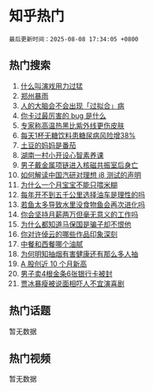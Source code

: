# 知乎热门

`最后更新时间：2025-08-08 17:34:05 +0800`

## 热门搜索

1. [什么叫演戏用力过猛](https://www.zhihu.com/search?q=%E4%BB%80%E4%B9%88%E5%8F%AB%E6%BC%94%E6%88%8F%E7%94%A8%E5%8A%9B%E8%BF%87%E7%8C%9B)
1. [郑州暴雨](https://www.zhihu.com/search?q=%E9%83%91%E5%B7%9E%E6%9A%B4%E9%9B%A8)
1. [人的大脑会不会出现「过拟合」病](https://www.zhihu.com/search?q=%E4%BA%BA%E7%9A%84%E5%A4%A7%E8%84%91%E4%BC%9A%E4%B8%8D%E4%BC%9A%E5%87%BA%E7%8E%B0%E3%80%8C%E8%BF%87%E6%8B%9F%E5%90%88%E3%80%8D%E7%97%85)
1. [你卡过最厉害的 bug 是什么](https://www.zhihu.com/search?q=%E4%BD%A0%E5%8D%A1%E8%BF%87%E6%9C%80%E5%8E%89%E5%AE%B3%E7%9A%84%20bug%20%E6%98%AF%E4%BB%80%E4%B9%88)
1. [专家称高温热黑比紫外线更伤皮肤](https://www.zhihu.com/search?q=%E4%B8%93%E5%AE%B6%E7%A7%B0%E9%AB%98%E6%B8%A9%E7%83%AD%E9%BB%91%E6%AF%94%E7%B4%AB%E5%A4%96%E7%BA%BF%E6%9B%B4%E4%BC%A4%E7%9A%AE%E8%82%A4)
1. [每天1杯无糖饮料患糖尿病风险增38%](https://www.zhihu.com/search?q=%E6%AF%8F%E5%A4%A91%E6%9D%AF%E6%97%A0%E7%B3%96%E9%A5%AE%E6%96%99%E6%82%A3%E7%B3%96%E5%B0%BF%E7%97%85%E9%A3%8E%E9%99%A9%E5%A2%9E38%25)
1. [土豆的妈妈是番茄](https://www.zhihu.com/search?q=%E5%9C%9F%E8%B1%86%E7%9A%84%E5%A6%88%E5%A6%88%E6%98%AF%E7%95%AA%E8%8C%84)
1. [湖南一村小开设心智素养课](https://www.zhihu.com/search?q=%E6%B9%96%E5%8D%97%E4%B8%80%E6%9D%91%E5%B0%8F%E5%BC%80%E8%AE%BE%E5%BF%83%E6%99%BA%E7%B4%A0%E5%85%BB%E8%AF%BE)
1. [男子戴金属项链进入核磁共振室后身亡](https://www.zhihu.com/search?q=%E7%94%B7%E5%AD%90%E6%88%B4%E9%87%91%E5%B1%9E%E9%A1%B9%E9%93%BE%E8%BF%9B%E5%85%A5%E6%A0%B8%E7%A3%81%E5%85%B1%E6%8C%AF%E5%AE%A4%E5%90%8E%E8%BA%AB%E4%BA%A1)
1. [如何解读中国汽研对理想 i8 测试的声明](https://www.zhihu.com/search?q=%E5%A6%82%E4%BD%95%E8%A7%A3%E8%AF%BB%E4%B8%AD%E5%9B%BD%E6%B1%BD%E7%A0%94%E5%AF%B9%E7%90%86%E6%83%B3%20i8%20%E6%B5%8B%E8%AF%95%E7%9A%84%E5%A3%B0%E6%98%8E)
1. [为什么一个月宝宝不能只喂米糊](https://www.zhihu.com/search?q=%E4%B8%BA%E4%BB%80%E4%B9%88%E4%B8%80%E4%B8%AA%E6%9C%88%E5%AE%9D%E5%AE%9D%E4%B8%8D%E8%83%BD%E5%8F%AA%E5%96%82%E7%B1%B3%E7%B3%8A)
1. [每年开不到五千公里选择油车是理性的吗](https://www.zhihu.com/search?q=%E6%AF%8F%E5%B9%B4%E5%BC%80%E4%B8%8D%E5%88%B0%E4%BA%94%E5%8D%83%E5%85%AC%E9%87%8C%E9%80%89%E6%8B%A9%E6%B2%B9%E8%BD%A6%E6%98%AF%E7%90%86%E6%80%A7%E7%9A%84%E5%90%97)
1. [若鱼太多导致水里没食物鱼会再次进化吗](https://www.zhihu.com/search?q=%E8%8B%A5%E9%B1%BC%E5%A4%AA%E5%A4%9A%E5%AF%BC%E8%87%B4%E6%B0%B4%E9%87%8C%E6%B2%A1%E9%A3%9F%E7%89%A9%E9%B1%BC%E4%BC%9A%E5%86%8D%E6%AC%A1%E8%BF%9B%E5%8C%96%E5%90%97)
1. [你会坚持月薪两万但毫无意义的工作吗](https://www.zhihu.com/search?q=%E4%BD%A0%E4%BC%9A%E5%9D%9A%E6%8C%81%E6%9C%88%E8%96%AA%E4%B8%A4%E4%B8%87%E4%BD%86%E6%AF%AB%E6%97%A0%E6%84%8F%E4%B9%89%E7%9A%84%E5%B7%A5%E4%BD%9C%E5%90%97)
1. [为什么都知道马保国是骗子却不恨他](https://www.zhihu.com/search?q=%E4%B8%BA%E4%BB%80%E4%B9%88%E9%83%BD%E7%9F%A5%E9%81%93%E9%A9%AC%E4%BF%9D%E5%9B%BD%E6%98%AF%E9%AA%97%E5%AD%90%E5%8D%B4%E4%B8%8D%E6%81%A8%E4%BB%96)
1. [你对许倬云的哪些作品印象深刻](https://www.zhihu.com/search?q=%E4%BD%A0%E5%AF%B9%E8%AE%B8%E5%80%AC%E4%BA%91%E7%9A%84%E5%93%AA%E4%BA%9B%E4%BD%9C%E5%93%81%E5%8D%B0%E8%B1%A1%E6%B7%B1%E5%88%BB)
1. [中餐和西餐哪个油腻](https://www.zhihu.com/search?q=%E4%B8%AD%E9%A4%90%E5%92%8C%E8%A5%BF%E9%A4%90%E5%93%AA%E4%B8%AA%E6%B2%B9%E8%85%BB)
1. [为何明知抽烟有害健康还有那么多人抽](https://www.zhihu.com/search?q=%E4%B8%BA%E4%BD%95%E6%98%8E%E7%9F%A5%E6%8A%BD%E7%83%9F%E6%9C%89%E5%AE%B3%E5%81%A5%E5%BA%B7%E8%BF%98%E6%9C%89%E9%82%A3%E4%B9%88%E5%A4%9A%E4%BA%BA%E6%8A%BD)
1. [A 股创近 10 个月新高](https://www.zhihu.com/search?q=A%20%E8%82%A1%E5%88%9B%E8%BF%91%2010%20%E4%B8%AA%E6%9C%88%E6%96%B0%E9%AB%98)
1. [男子卖4根金条6张银行卡被封](https://www.zhihu.com/search?q=%E7%94%B7%E5%AD%90%E5%8D%964%E6%A0%B9%E9%87%91%E6%9D%A16%E5%BC%A0%E9%93%B6%E8%A1%8C%E5%8D%A1%E8%A2%AB%E5%B0%81)
1. [贾冰暴瘦被说面相吓人不宜演喜剧](https://www.zhihu.com/search?q=%E8%B4%BE%E5%86%B0%E6%9A%B4%E7%98%A6%E8%A2%AB%E8%AF%B4%E9%9D%A2%E7%9B%B8%E5%90%93%E4%BA%BA%E4%B8%8D%E5%AE%9C%E6%BC%94%E5%96%9C%E5%89%A7)

## 热门话题

暂无数据

## 热门视频

暂无数据